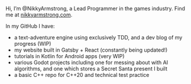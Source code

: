 Hi, I’m @NikkyArmstrong, a Lead Programmer in the games industry. Find me at [nikkyarmstrong.com](https://nikkyarmstrong.com).

In my GitHub I have:
* a text-adventure engine using exclusively TDD, and a dev blog of my progress (WIP)
* my website built in Gatsby + React (constantly being updated!)
* tutorials in Kotlin for Android apps (very WIP)
* various Godot projects including one for messing about with AI algorithms, and one which stores a Secret Santa present I built
* a basic C++ repo for C++20 and technical test practice

<!---
NikkyArmstrong/NikkyArmstrong is a ✨ special ✨ repository because its `README.md` (this file) appears on your GitHub profile.
You can click the Preview link to take a look at your changes.
--->
